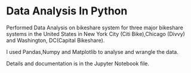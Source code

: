 # Data Analysis In Python

Performed Data Analysis on bikeshare system for three major bikeshare systems in the United States in 
New York City (Citi Bike),Chicago (Divvy) and Washington, DC(Capital Bikeshare).

I used Pandas,Numpy and Matplotlib to analyse and wrangle the data.

Details and documentation is in the Jupyter Notebook file.
